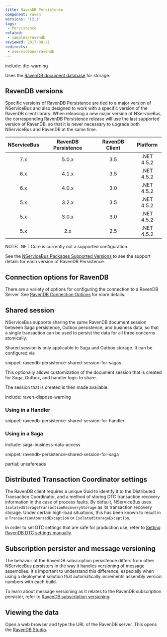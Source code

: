 ```yaml
---
title: RavenDB Persistence
component: raven
versions: '[2,)'
tags:
 - Persistence
related:
 - samples/ravendb
reviewed: 2017-08-21
redirects:
 - nservicebus/ravendb
---
```


include: dtc-warning

Uses the [RavenDB document database](https://ravendb.net/) for storage.


## RavenDB versions

Specific versions of RavenDB Persistence are tied to a major version of NServiceBus and also designed to work with a specific version of the RavenDB client library. When releasing a new major version of NServiceBus, the corresponding RavenDB Persistence release will use the last supported version of RavenDB, so that it is never necessary to upgrade both NServiceBus and RavenDB at the same time.

| NServiceBus | RavenDB Persistence | RavenDB Client | Platform    |
|:-----------:|:-------------------:|:--------------:|:-----------:|
|     7.x     |        5.0.x        |       3.5      | .NET 4.5.2  |
|     6.x     |        4.1.x        |       3.5      | .NET 4.5.2  |
|     6.x     |        4.0.x        |       3.0      | .NET 4.5.2  |
|     5.x     |        3.2.x        |       3.5      | .NET 4.5.2  |
|     5.x     |        3.0.x        |       3.0      | .NET 4.5.2  |
|     5.x     |         2.x         |       2.5      | .NET 4.5.2  |

NOTE: .NET Core is currently not a supported configuration.

See the [NServiceBus Packages Supported Versions](/nservicebus/upgrades/supported-versions.md#persistence-packages-nservicebus-ravendb) to see the support details for each version of RavenDB Persistence.


## Connection options for RavenDB

There are a variety of options for configuring the connection to a RavenDB Server. See [RavenDB Connection Options](connection.md) for more details.


## Shared session

NServiceBus supports sharing the same RavenDB document session between Saga persistence, Outbox persistence, and business data, so that a single transaction can be used to persist the data for all three concerns atomically.

Shared session is only applicable to Saga and Outbox storage. It can be configured via

snippet: ravendb-persistence-shared-session-for-sagas

This optionally allows customization of the document session that is created for Saga, Outbox, and handler logic to share.

The session that is created is then made available.

include: raven-dispose-warning


### Using in a Handler

snippet: ravendb-persistence-shared-session-for-handler


### Using in a Saga

include: saga-business-data-access

snippet: ravendb-persistence-shared-session-for-saga

partial: unsafereads


## Distributed Transaction Coordinator settings

The RavenDB client requires a unique Guid to identify it to the Distributed Transaction Coordinator, and a method of storing DTC transaction recovery information in the case of process faults. By default, NServiceBus uses `IsolatedStorageTransactionRecoveryStorage` as its transaction recovery storage. Under certain high-load situations, this has been known to result in a `TransactionAbortedException` or `IsolatedStorageException`.

In order to set DTC settings that are safe for production use, refer to [Setting RavenDB DTC settings manually](manual-dtc-settings.md).


## Subscription persister and message versioning

The behavior of the RavenDB subscription persistence differs from other NServiceBus persisters in the way it handles versioning of message assemblies. It's important to understand this difference, especially when using a deployment solution that automatically increments assembly version numbers with each build.

To learn about message versioning as it relates to the RavenDB subscription persister, refer to [RavenDB subscription versioning](subscription-versioning.md).


## Viewing the data

Open a web browser and type the URL of the RavenDB server. This opens the [RavenDB Studio](https://ravendb.net/docs/search/latest/csharp?searchTerm=management-studio).

